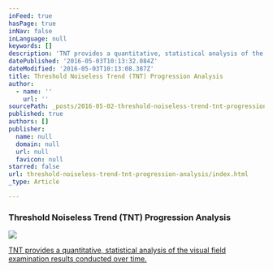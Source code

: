 ```yaml
---
inFeed: true
hasPage: true
inNav: false
inLanguage: null
keywords: []
description: 'TNT provides a quantitative, statistical analysis of the visual field examination results conducted over time.'
datePublished: '2016-05-03T10:13:32.084Z'
dateModified: '2016-05-03T10:13:08.387Z'
title: Threshold Noiseless Trend (TNT) Progression Analysis
author:
  - name: ''
    url: ''
sourcePath: _posts/2016-05-02-threshold-noiseless-trend-tnt-progression-analysis.md
published: true
authors: []
publisher:
  name: null
  domain: null
  url: null
  favicon: null
starred: false
url: threshold-noiseless-trend-tnt-progression-analysis/index.html
_type: Article

---
```

### Threshold Noiseless Trend (TNT) Progression Analysis
![](https://the-grid-user-content.s3-us-west-2.amazonaws.com/de04b568-d4cc-44af-9c13-8707a41f7a64.jpg)

[TNT provides a quantitative, statistical analysis of the visual field examination results conducted over time.][0]

[0]: http://www.oculus.de/en/products/perimetry/centerfield-2/perimetry-software/threshold-noiseless-trend-tnt-progression-analysis/#produkte_navi
